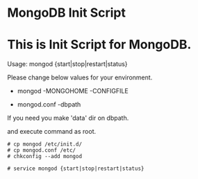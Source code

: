 MongoDB Init Script
=======

# This is Init Script for MongoDB.

Usage: mongod {start|stop|restart|status}


Please change below values for your environment.

* mongod
    -MONGOHOME
    -CONFIGFILE

* mongod.conf
    -dbpath

If you need you make 'data' dir on dbpath.

and execute command as root.


    # cp mongod /etc/init.d/
    # cp mongod.conf /etc/
    # chkconfig --add mongod
    
    # service mongod {start|stop|restart|status}
